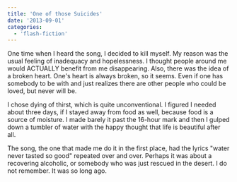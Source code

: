 ```yaml
---
title: 'One of those Suicides'
date: '2013-09-01'
categories:
  - 'flash-fiction'
---
```


One time when I heard the song, I decided to kill myself. My reason was the
usual feeling of inadequacy and hopelessness. I thought people around me would
ACTUALLY benefit from me disappearing. Also, there was the idea of a broken
heart. One's heart is always broken, so it seems. Even if one has somebody to be
with and just realizes there are other people who could be loved, but never will
be.

I chose dying of thirst, which is quite unconventional. I figured I needed about
three days, if I stayed away from food as well, because food is a source of
moisture. I made barely it past the 16-hour mark and then I gulped down a
tumbler of water with the happy thought that life is beautiful after all.

The song, the one that made me do it in the first place, had the lyrics "water
never tasted so good" repeated over and over. Perhaps it was about a recovering
alcoholic, or somebody who was just rescued in the desert. I do not remember. It
was so long ago.
